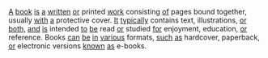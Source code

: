[A](./a.md) [book](./book.md) [is](./is.md) [a](./a.md) [written](./written.md) [or](./or.md) printed [work](./work.md) consisting [of](./of.md) pages bound together, usually [with](./with.md) [a](./a.md) protective cover. [It](./it.md) [typically](./typically.md) contains text, illustrations, [or](./or.md) [both,](./both.md) [and](./and.md) [is](./is.md) intended [to](./to.md) [be](./be.md) read [or](./or.md) studied [for](./for.md) enjoyment, education, [or](./or.md) reference. Books [can](./can.md) [be](./be.md) [in](./in.md) [various](./various.md) formats, [such](./such.md) [as](./as.md) hardcover, paperback, [or](./or.md) electronic versions [known](./known.md) [as](./as.md) e-books.